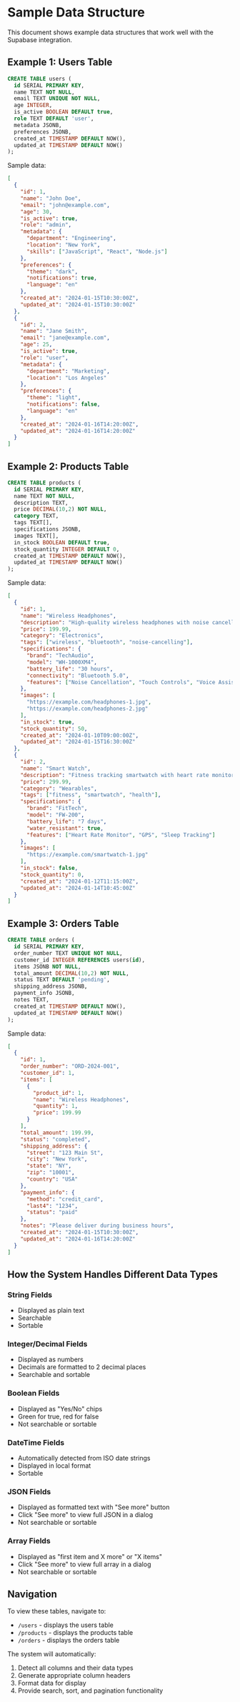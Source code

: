 # Sample Data Structure

This document shows example data structures that work well with the Supabase integration.

## Example 1: Users Table

```sql
CREATE TABLE users (
  id SERIAL PRIMARY KEY,
  name TEXT NOT NULL,
  email TEXT UNIQUE NOT NULL,
  age INTEGER,
  is_active BOOLEAN DEFAULT true,
  role TEXT DEFAULT 'user',
  metadata JSONB,
  preferences JSONB,
  created_at TIMESTAMP DEFAULT NOW(),
  updated_at TIMESTAMP DEFAULT NOW()
);
```

Sample data:
```json
[
  {
    "id": 1,
    "name": "John Doe",
    "email": "john@example.com",
    "age": 30,
    "is_active": true,
    "role": "admin",
    "metadata": {
      "department": "Engineering",
      "location": "New York",
      "skills": ["JavaScript", "React", "Node.js"]
    },
    "preferences": {
      "theme": "dark",
      "notifications": true,
      "language": "en"
    },
    "created_at": "2024-01-15T10:30:00Z",
    "updated_at": "2024-01-15T10:30:00Z"
  },
  {
    "id": 2,
    "name": "Jane Smith",
    "email": "jane@example.com",
    "age": 25,
    "is_active": true,
    "role": "user",
    "metadata": {
      "department": "Marketing",
      "location": "Los Angeles"
    },
    "preferences": {
      "theme": "light",
      "notifications": false,
      "language": "en"
    },
    "created_at": "2024-01-16T14:20:00Z",
    "updated_at": "2024-01-16T14:20:00Z"
  }
]
```

## Example 2: Products Table

```sql
CREATE TABLE products (
  id SERIAL PRIMARY KEY,
  name TEXT NOT NULL,
  description TEXT,
  price DECIMAL(10,2) NOT NULL,
  category TEXT,
  tags TEXT[],
  specifications JSONB,
  images TEXT[],
  in_stock BOOLEAN DEFAULT true,
  stock_quantity INTEGER DEFAULT 0,
  created_at TIMESTAMP DEFAULT NOW(),
  updated_at TIMESTAMP DEFAULT NOW()
);
```

Sample data:
```json
[
  {
    "id": 1,
    "name": "Wireless Headphones",
    "description": "High-quality wireless headphones with noise cancellation",
    "price": 199.99,
    "category": "Electronics",
    "tags": ["wireless", "bluetooth", "noise-cancelling"],
    "specifications": {
      "brand": "TechAudio",
      "model": "WH-1000XM4",
      "battery_life": "30 hours",
      "connectivity": "Bluetooth 5.0",
      "features": ["Noise Cancellation", "Touch Controls", "Voice Assistant"]
    },
    "images": [
      "https://example.com/headphones-1.jpg",
      "https://example.com/headphones-2.jpg"
    ],
    "in_stock": true,
    "stock_quantity": 50,
    "created_at": "2024-01-10T09:00:00Z",
    "updated_at": "2024-01-15T16:30:00Z"
  },
  {
    "id": 2,
    "name": "Smart Watch",
    "description": "Fitness tracking smartwatch with heart rate monitor",
    "price": 299.99,
    "category": "Wearables",
    "tags": ["fitness", "smartwatch", "health"],
    "specifications": {
      "brand": "FitTech",
      "model": "FW-200",
      "battery_life": "7 days",
      "water_resistant": true,
      "features": ["Heart Rate Monitor", "GPS", "Sleep Tracking"]
    },
    "images": [
      "https://example.com/smartwatch-1.jpg"
    ],
    "in_stock": false,
    "stock_quantity": 0,
    "created_at": "2024-01-12T11:15:00Z",
    "updated_at": "2024-01-14T10:45:00Z"
  }
]
```

## Example 3: Orders Table

```sql
CREATE TABLE orders (
  id SERIAL PRIMARY KEY,
  order_number TEXT UNIQUE NOT NULL,
  customer_id INTEGER REFERENCES users(id),
  items JSONB NOT NULL,
  total_amount DECIMAL(10,2) NOT NULL,
  status TEXT DEFAULT 'pending',
  shipping_address JSONB,
  payment_info JSONB,
  notes TEXT,
  created_at TIMESTAMP DEFAULT NOW(),
  updated_at TIMESTAMP DEFAULT NOW()
);
```

Sample data:
```json
[
  {
    "id": 1,
    "order_number": "ORD-2024-001",
    "customer_id": 1,
    "items": [
      {
        "product_id": 1,
        "name": "Wireless Headphones",
        "quantity": 1,
        "price": 199.99
      }
    ],
    "total_amount": 199.99,
    "status": "completed",
    "shipping_address": {
      "street": "123 Main St",
      "city": "New York",
      "state": "NY",
      "zip": "10001",
      "country": "USA"
    },
    "payment_info": {
      "method": "credit_card",
      "last4": "1234",
      "status": "paid"
    },
    "notes": "Please deliver during business hours",
    "created_at": "2024-01-15T10:30:00Z",
    "updated_at": "2024-01-16T14:20:00Z"
  }
]
```

## How the System Handles Different Data Types

### String Fields
- Displayed as plain text
- Searchable
- Sortable

### Integer/Decimal Fields
- Displayed as numbers
- Decimals are formatted to 2 decimal places
- Searchable and sortable

### Boolean Fields
- Displayed as "Yes/No" chips
- Green for true, red for false
- Not searchable or sortable

### DateTime Fields
- Automatically detected from ISO date strings
- Displayed in local format
- Sortable

### JSON Fields
- Displayed as formatted text with "See more" button
- Click "See more" to view full JSON in a dialog
- Not searchable or sortable

### Array Fields
- Displayed as "first item and X more" or "X items"
- Click "See more" to view full array in a dialog
- Not searchable or sortable

## Navigation

To view these tables, navigate to:
- `/users` - displays the users table
- `/products` - displays the products table  
- `/orders` - displays the orders table

The system will automatically:
1. Detect all columns and their data types
2. Generate appropriate column headers
3. Format data for display
4. Provide search, sort, and pagination functionality 